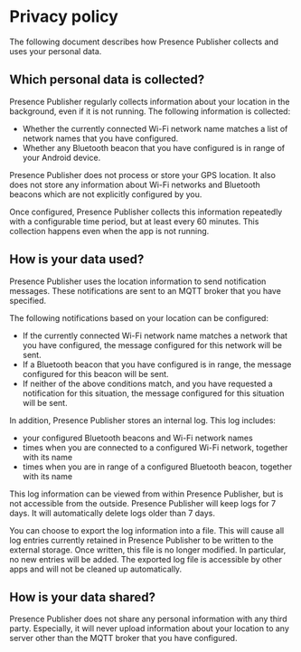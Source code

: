 # Privacy policy

The following document describes how Presence Publisher collects and uses your personal
data.

## Which personal data is collected?

Presence Publisher regularly collects information about your location in the background,
even if it is not running. The following information is collected:

* Whether the currently connected Wi-Fi network name matches a list of network
  names that you have configured.
* Whether any Bluetooth beacon that you have configured is in range of your
  Android device.
  
Presence Publisher does not process or store your GPS location. It also does not store
any information about Wi-Fi networks and Bluetooth beacons which are not explicitly
configured by you.

Once configured, Presence Publisher collects this information repeatedly with a
configurable time period, but at least every 60 minutes. This collection happens
even when the app is not running.

## How is your data used?

Presence Publisher uses the location information to send notification messages.
These notifications are sent to an MQTT broker that you have specified.

The following notifications based on your location can be configured:

* If the currently connected Wi-Fi network name matches a network that you have
  configured, the message configured for this network will be sent.
* If a Bluetooth beacon that you have configured is in range, the message
  configured for this beacon will be sent.
* If neither of the above conditions match, and you have requested a notification
  for this situation, the message configured for this situation will be sent.

In addition, Presence Publisher stores an internal log. This log includes:

* your configured Bluetooth beacons and Wi-Fi network names
* times when you are connected to a configured Wi-Fi network, together with its name
* times when you are in range of a configured Bluetooth beacon, together with its name

This log information can be viewed from within Presence Publisher, but is not accessible
from the outside. Presence Publisher will keep logs for 7 days. It will automatically delete
logs older than 7 days.

You can choose to export the log information into a file. This will cause all
log entries currently retained in Presence Publisher to be written to the external storage.
Once written, this file is no longer modified. In particular, no new entries will
be added. The exported log file is accessible by other apps and will not be
cleaned up automatically.

## How is your data shared?

Presence Publisher does not share any personal information with any third party.
Especially, it will never upload information about your location to any server other
than the MQTT broker that you have configured.

